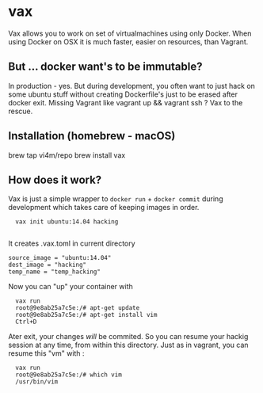 # vax

Vax allows you to work on set of virtualmachines using only Docker. When using Docker on OSX it is much faster, easier on resources, than Vagrant. 


## But ... docker want's to be immutable?

In production - yes. But during development, you often want to just hack on some ubuntu stuff without creating Dockerfile's just to be erased after docker exit. Missing Vagrant like vagrant up && vagrant ssh ? Vax to the rescue.

## Installation (homebrew - macOS)

  brew tap vi4m/repo
  brew install vax


## How does it work?

Vax is just a simple wrapper to `docker run` +  `docker commit` during development which takes care of keeping images in order.


```
  vax init ubuntu:14.04 hacking
  
```

It creates .vax.toml in current directory
```
source_image = "ubuntu:14.04"
dest_image = "hacking"
temp_name = "temp_hacking"    
```

Now you can "up" your container with

```
  vax run 
  root@9e8ab25a7c5e:/# apt-get update 
  root@9e8ab25a7c5e:/# apt-get install vim
  Ctrl+D
```
Ater exit, your changes *will* be commited. So you can resume your hackig session at any time, from within this directory. 
Just as in vagrant, you can resume this "vm" with : 
  
```
  vax run 
  root@9e8ab25a7c5e:/# which vim
  /usr/bin/vim
```
  
